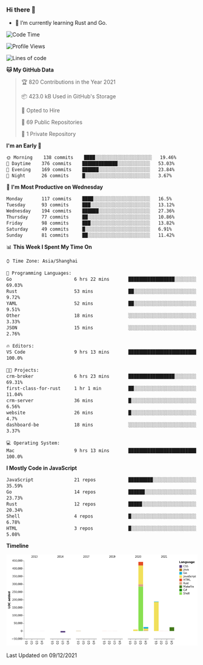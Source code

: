 ### Hi there 👋

- 🌱 I’m currently learning Rust and Go.

<!--START_SECTION:waka-->
![Code Time](http://img.shields.io/badge/Code%20Time-13%20hrs%2017%20mins-blue)

![Profile Views](http://img.shields.io/badge/Profile%20Views-47-blue)

![Lines of code](https://img.shields.io/badge/From%20Hello%20World%20I%27ve%20Written-683%20Thousand%20lines%20of%20code-blue)

**🐱 My GitHub Data** 

> 🏆 820 Contributions in the Year 2021
 > 
> 📦 423.0 kB Used in GitHub's Storage 
 > 
> 💼 Opted to Hire
 > 
> 📜 69 Public Repositories 
 > 
> 🔑 1 Private Repository 
 > 
**I'm an Early 🐤** 

```text
🌞 Morning    138 commits    ████░░░░░░░░░░░░░░░░░░░░░   19.46% 
🌆 Daytime    376 commits    █████████████░░░░░░░░░░░░   53.03% 
🌃 Evening    169 commits    ██████░░░░░░░░░░░░░░░░░░░   23.84% 
🌙 Night      26 commits     █░░░░░░░░░░░░░░░░░░░░░░░░   3.67%

```
📅 **I'm Most Productive on Wednesday** 

```text
Monday       117 commits    ████░░░░░░░░░░░░░░░░░░░░░   16.5% 
Tuesday      93 commits     ███░░░░░░░░░░░░░░░░░░░░░░   13.12% 
Wednesday    194 commits    ██████░░░░░░░░░░░░░░░░░░░   27.36% 
Thursday     77 commits     ██░░░░░░░░░░░░░░░░░░░░░░░   10.86% 
Friday       98 commits     ███░░░░░░░░░░░░░░░░░░░░░░   13.82% 
Saturday     49 commits     █░░░░░░░░░░░░░░░░░░░░░░░░   6.91% 
Sunday       81 commits     ██░░░░░░░░░░░░░░░░░░░░░░░   11.42%

```


📊 **This Week I Spent My Time On** 

```text
⌚︎ Time Zone: Asia/Shanghai

💬 Programming Languages: 
Go                       6 hrs 22 mins       █████████████████░░░░░░░░   69.03% 
Rust                     53 mins             ██░░░░░░░░░░░░░░░░░░░░░░░   9.72% 
YAML                     52 mins             ██░░░░░░░░░░░░░░░░░░░░░░░   9.51% 
Other                    18 mins             ░░░░░░░░░░░░░░░░░░░░░░░░░   3.33% 
JSON                     15 mins             ░░░░░░░░░░░░░░░░░░░░░░░░░   2.76%

🔥 Editors: 
VS Code                  9 hrs 13 mins       █████████████████████████   100.0%

🐱‍💻 Projects: 
crm-broker               6 hrs 23 mins       █████████████████░░░░░░░░   69.31% 
first-class-for-rust     1 hr 1 min          ██░░░░░░░░░░░░░░░░░░░░░░░   11.04% 
crm-server               36 mins             █░░░░░░░░░░░░░░░░░░░░░░░░   6.56% 
website                  26 mins             █░░░░░░░░░░░░░░░░░░░░░░░░   4.7% 
dashboard-be             18 mins             ░░░░░░░░░░░░░░░░░░░░░░░░░   3.37%

💻 Operating System: 
Mac                      9 hrs 13 mins       █████████████████████████   100.0%

```

**I Mostly Code in JavaScript** 

```text
JavaScript               21 repos            █████████░░░░░░░░░░░░░░░░   35.59% 
Go                       14 repos            ██████░░░░░░░░░░░░░░░░░░░   23.73% 
Rust                     12 repos            █████░░░░░░░░░░░░░░░░░░░░   20.34% 
Shell                    4 repos             █░░░░░░░░░░░░░░░░░░░░░░░░   6.78% 
HTML                     3 repos             █░░░░░░░░░░░░░░░░░░░░░░░░   5.08%

```


**Timeline**

![Chart not found](https://raw.githubusercontent.com/elton/elton/main/charts/bar_graph.png) 


 Last Updated on 09/12/2021
<!--END_SECTION:waka-->

<!--
**elton/elton** is a ✨ _special_ ✨ repository because its `README.md` (this file) appears on your GitHub profile.

Here are some ideas to get you started:

- 🔭 I’m currently working on ...
- 🌱 I’m currently learning ...
- 👯 I’m looking to collaborate on ...
- 🤔 I’m looking for help with ...
- 💬 Ask me about ...
- 📫 How to reach me: ...
- 😄 Pronouns: ...
- ⚡ Fun fact: ...
-->
